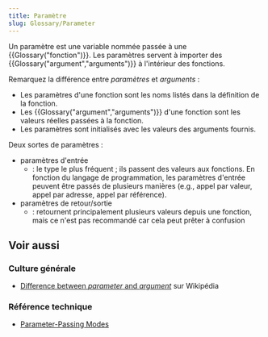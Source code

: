 ```yaml
---
title: Paramètre
slug: Glossary/Parameter
---
```


Un paramètre est une variable nommée passée à une {{Glossary("fonction")}}. Les paramètres servent à importer des {{Glossary("argument","arguments")}} à l'intérieur des fonctions.

Remarquez la différence entre _paramètres_ et _arguments_ :

- Les paramètres d'une fonction sont les noms listés dans la définition de la fonction.
- Les {{Glossary("argument","arguments")}} d'une fonction sont les valeurs réelles passées à la fonction.
- Les paramètres sont initialisés avec les valeurs des arguments fournis.

Deux sortes de paramètres :

- paramètres d'entrée
  - : le type le plus fréquent ; ils passent des valeurs aux fonctions. En fonction du langage de programmation, les paramètres d'entrée peuvent être passés de plusieurs manières (e.g., appel par valeur, appel par adresse, appel par référence).
- paramètres de retour/sortie
  - : retournent principalement plusieurs valeurs depuis une fonction, mais ce n'est pas recommandé car cela peut prêter à confusion

## Voir aussi

### Culture générale

- [Difference between _parameter_ and _argument_](http://en.wikipedia.org/wiki/Parameter_%28computer_programming%29#Parameters_and_arguments) sur Wikipédia

### Référence technique

- [Parameter-Passing Modes](http://pages.cs.wisc.edu/~hasti/cs368/CppTutorial/NOTES/PARAMS.html)
